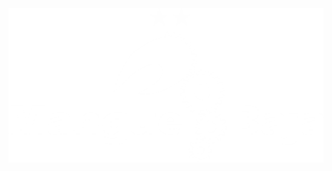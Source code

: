 <div align="center">
  <img src="https://github.com/Mangue-Baja/Mangue-Baja/blob/main/MangueBajaLogo.png">
</div>

